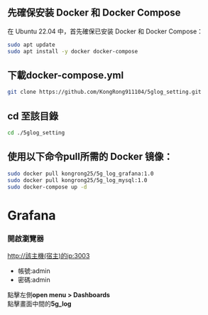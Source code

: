 ## 先確保安装 Docker 和 Docker Compose
在 Ubuntu 22.04 中，首先確保已安装 Docker 和 Docker Compose：
```bash
sudo apt update
sudo apt install -y docker docker-compose
```
##  下載docker-compose.yml
```bash
git clone https://github.com/KongRong911104/5glog_setting.git
```
## cd 至該目錄  
```bash
cd ./5glog_setting
```

## 使用以下命令pull所需的 Docker 镜像：
```bash
sudo docker pull kongrong25/5g_log_grafana:1.0
sudo docker pull kongrong25/5g_log_mysql:1.0
sudo docker-compose up -d  
```
# Grafana
### 開啟瀏覽器  
[http://該主機(宿主)的ip:3003](<http://該主機(宿主)的ip:3003/>)
* 帳號:admin  
* 密碼:admin


點擊左側**open menu > Dashboards**  
點擊畫面中間的**5g_log**  
